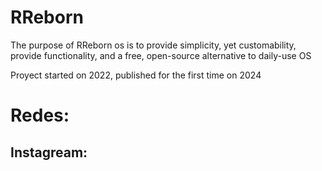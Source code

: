 # RReborn
The purpose of RReborn os is to provide simplicity, yet customability, provide functionality, and a free, open-source alternative to daily-use OS

Proyect started on 2022, published for the first time on 2024
# Redes: 
Instagream: 
- 
